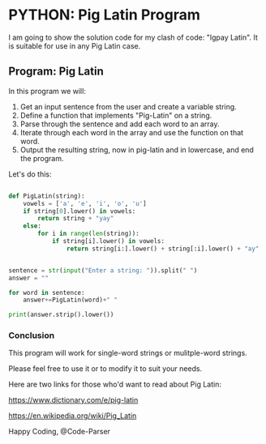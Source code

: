 # PYTHON: Pig Latin Program

I am going to show the solution code for my clash of code: "Igpay Latin". It is suitable for use in any Pig Latin case.

## Program: Pig Latin
In this program we will:
1. Get an input sentence from the user and create a variable string.
2. Define a function that implements "Pig-Latin" on a string.
3. Parse through the sentence and add each word to an array.
4. Iterate through each word in the array and use the function on that word.
5. Output the resulting string, now in pig-latin and in lowercase, and end the program.

Let's do this:
```python runnable

def PigLatin(string):
    vowels = ['a', 'e', 'i', 'o', 'u']
    if string[0].lower() in vowels:
        return string + "yay"
    else:
        for i in range(len(string)):
            if string[i].lower() in vowels:
                return string[i:].lower() + string[:i].lower() + "ay"


sentence = str(input("Enter a string: ")).split(" ")
answer = ""

for word in sentence:
    answer+=PigLatin(word)+" "

print(answer.strip().lower())
```

### Conclusion

This program will work for single-word strings or mulitple-word strings.

Please feel free to use it or to modify it to suit your needs.

Here are two links for those who'd want to read about Pig Latin:

https://www.dictionary.com/e/pig-latin

https://en.wikipedia.org/wiki/Pig_Latin

Happy Coding,
@Code-Parser